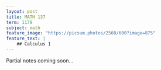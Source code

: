 ```yaml
---
layout: post
title: MATH 137
term: 1179
subject: math
feature_image: "https://picsum.photos/2560/600?image=875"
feature_text: |
    ## Calculus 1
---
```


Partial notes coming soon...
